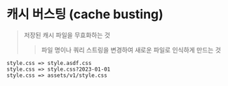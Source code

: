 # 캐시 버스팅 (cache busting)

> 저장된 캐시 파일을 무효화하는 것
>
> > 파일 명이나 쿼리 스트링을 변경하여 새로운 파일로 인식하게 만드는 것

```
style.css => style.asdf.css
style.css => style.css?2023-01-01
style.css => assets/v1/style.css
```
